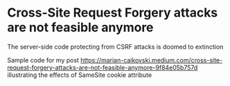 # Cross-Site Request Forgery attacks are not feasible anymore
The server-side code protecting from CSRF attacks is doomed to extinction

Sample code for my post https://marian-caikovski.medium.com/cross-site-request-forgery-attacks-are-not-feasible-anymore-9f84e05b757d illustrating the effects of SameSite cookie attribute
